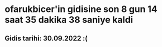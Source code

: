 # ofarukbicer'in gidisine son 8 gun 14 saat 35 dakika 38 saniye kaldi

## Gidis tarihi: 30.09.2022 :(